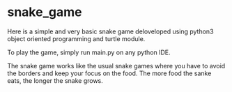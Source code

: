 # snake_game
Here is a simple and very basic snake game deloveloped using python3 object oriented programming and turtle module.

To play the game, simply run main.py on any python IDE.

The snake game works like the usual snake games where you have to avoid the borders and keep your focus on the food. 
The more food the sanke eats, the longer the snake grows.
